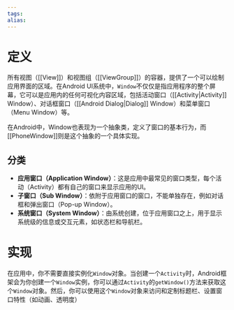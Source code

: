 ```yaml
---
tags: 
alias:
---
```


# 定义

所有视图（[[View]]）和视图组（[[ViewGroup]]）的容器，提供了一个可以绘制应用界面的区域。在Android UI系统中，`Window`不仅仅是指应用程序的整个屏幕，它可以是应用内的任何可视化内容区域，包括活动窗口（[[Activity|Activity]] Window）、对话框窗口（[[Android Dialog|Dialog]] Window）和菜单窗口（Menu Window）等。

在Android中，Window也表现为一个抽象类，定义了窗口的基本行为，而[[PhoneWindow]]则是这个抽象的一个具体实现。

## 分类

- **应用窗口（Application Window）**：这是应用中最常见的窗口类型，每个活动（Activity）都有自己的窗口来显示应用的UI。
- **子窗口（Sub Window）**：依附于应用窗口的窗口，不能单独存在，例如对话框和弹出窗口（Pop-up Window）。
- **系统窗口（System Window）**：由系统创建，位于应用窗口之上，用于显示系统级的信息或交互元素，如状态栏和导航栏。

# 实现

在应用中，你不需要直接实例化`Window`对象。当创建一个`Activity`时，Android框架会为你创建一个`Window`实例，你可以通过`Activity`的`getWindow()`方法来获取这个`Window`对象。然后，你可以使用这个`Window`对象来访问和定制标题栏、设置窗口特性（如动画、透明度）

